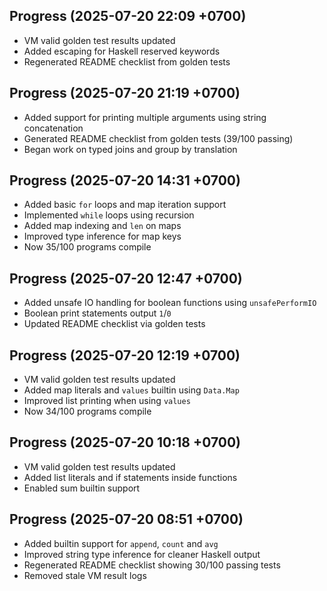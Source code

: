 ## Progress (2025-07-20 22:09 +0700)
- VM valid golden test results updated
- Added escaping for Haskell reserved keywords
- Regenerated README checklist from golden tests

## Progress (2025-07-20 21:19 +0700)
- Added support for printing multiple arguments using string concatenation
- Generated README checklist from golden tests (39/100 passing)
- Began work on typed joins and group by translation

## Progress (2025-07-20 14:31 +0700)
- Added basic `for` loops and map iteration support
- Implemented `while` loops using recursion
- Added map indexing and `len` on maps
- Improved type inference for map keys
- Now 35/100 programs compile

## Progress (2025-07-20 12:47 +0700)
- Added unsafe IO handling for boolean functions using `unsafePerformIO`
- Boolean print statements output `1`/`0`
- Updated README checklist via golden tests

## Progress (2025-07-20 12:19 +0700)
- VM valid golden test results updated
- Added map literals and `values` builtin using `Data.Map`
- Improved list printing when using `values`
- Now 34/100 programs compile

## Progress (2025-07-20 10:18 +0700)
- VM valid golden test results updated
- Added list literals and if statements inside functions
- Enabled sum builtin support

## Progress (2025-07-20 08:51 +0700)
- Added builtin support for `append`, `count` and `avg`
- Improved string type inference for cleaner Haskell output
- Regenerated README checklist showing 30/100 passing tests
- Removed stale VM result logs
